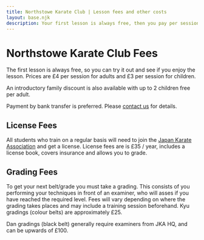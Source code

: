 ```yaml
---
title: Northstowe Karate Club | Lesson fees and other costs
layout: base.njk
description: Your first lesson is always free, then you pay per session. You'll also need to join the Japan Karate Association to continue training on a regular basis.
---
```

# Northstowe Karate Club Fees 
The first lesson is always free, so you can try it out and see if you enjoy the lesson. Prices are £4 per session for adults and £3 per session for children.

An introductory family discount is also available with up to 2 children free per adult.

Payment by bank transfer is preferred. Please [contact us](/contact/) for details.

## License Fees

All students who train on a regular basis will need to join the [Japan Karate Association](https://jka.or.jp) and get a license. License fees are is £35 / year, includes a license book, covers insurance and allows you to grade.

## Grading Fees

To get your next belt/grade you must take a grading. This consists of you performing your techniques in front of an examiner, who will asses if you have reached the required level. Fees will vary depending on where the grading takes places and may include a training session beforehand. Kyu gradings (colour belts) are approximately £25.

Dan gradings (black belt) generally require examiners from JKA HQ, and can be upwards of £100.

